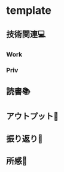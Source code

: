 # template
## 技術関連:computer:
### Work
### Priv

## 読書:books:

## アウトプット:memo:

## 振り返り:eyes:

## 所感:clap:
